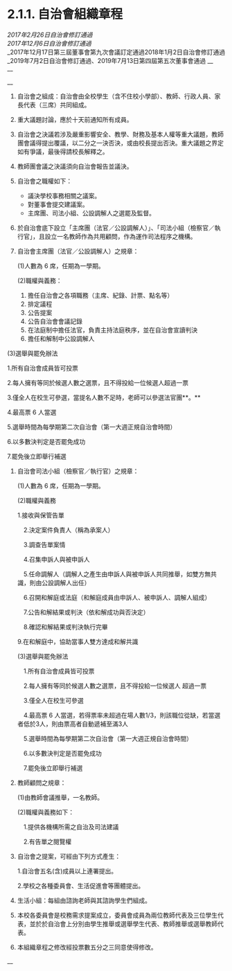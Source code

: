 # 2.1.1. 自治會組織章程

_2017年2月26日自治會修訂通過_\
_2017年12月6日自治會修訂通過_\
_2017年12月17日第三屆董事會第九次會議訂定通過2018年1月2日自治會修訂通過_2019年7月2日自治會修訂通過、2019年7月13日第四屆第五次董事會通過 __ \
__

__

1. 自治會之組成：自治會由全校學生（含不住校小學部）、教師、行政人員、家長代表（三席）共同組成。
2. 重大議題討論，應於十天前通知所有成員。
3. 自治會之決議若涉及嚴重影響安全、教學、財務及基本人權等重大議題，教師團會議得提出覆議，以二分之一決否決，或由校長提出否決。重大議題之界定如有爭議，最後得請校長解釋之。
4. 教師團會議之決議須向自治會報告並議決。
5. 自治會之職權如下：
   * 議決學校事務相關之議案。
   * 對董事會提交建議案。
   * 主席團、司法小組、公設調解人之選罷及監督。
6. 於自治會底下設立「主席團（法官／公設調解人）」、「司法小組（檢察官／執行官」，且設立一名教師作為共用顧問，作為運作司法程序之機構。
7.  自治會主席團（法官／公設調解人）之規章：

    (1)人數為 6 席，任期為一學期。

    (2)職權與義務：

    1. 擔任自治會之各項職務（主席、紀錄、計票、點名等）
    2. 排定議程
    3. 公告提案
    4. 公告自治會會議記錄
    5. 在法庭制中擔任法官，負責主持法庭秩序，並在自治會宣讀判決   &#x20;
    6. 擔任和解制中公設調解人

(3)選舉與罷免辦法

&#x20;   1.所有自治會成員皆可投票

&#x20;   2.每人擁有等同於候選人數之選票，且不得投給一位候選人超過一票

&#x20;   3.僅全人在校生可參選，當提名人數不足時，老師可以參選法官團**。**

&#x20;   4.最高票 6 人當選

&#x20;   5.選舉時間為每學期第二次自治會（第一大週正規自治會時間）

&#x20;   6.以多數決判定是否罷免成功

&#x20;   7.罷免後立即舉行補選

1.  自治會司法小組（檢察官／執行官）之規章：

    (1)人數為 6 席，任期為一學期。

    (2)職權與義務

    &#x20; 1.接收與保管告單

    　2.決定案件負責人（稱為承案人）

    　3.調查告單案情

    　4.召集申訴人與被申訴人

    　5.任命調解人（調解人之產生由申訴人與被申訴人共同推舉，如雙方無共識，則由公設調解人出任）

    　6.召開和解庭或法庭（和解庭成員由申訴人、被申訴人、調解人組成）

    　7.公告和解結果或判決（依和解成功與否決定）

    　8.確認和解結果或判決執行完畢

    &#x20;   9.在和解庭中，協助當事人雙方達成和解共識

    (3)選舉與罷免辦法

    　1.所有自治會成員皆可投票

    　2.每人擁有等同於候選人數之選票，且不得投給一位候選人 超過一票

    　3.僅全人在校生可參選

    　4.最高票 6 人當選，若得票率未超過在場人數1/3，則該職位從缺，若當選者低於3人，則由票高者自動遞補至滿3人

    　5.選舉時間為每學期第二次自治會（第一大週正規自治會時間）

    　6.以多數決判定是否罷免成功

    　7.罷免後立即舉行補選
2.  教師顧問之規章：

    (1)由教師會議推舉，一名教師。

    (2)職權與義務如下：

    　1.提供各機構所需之自治及司法建議

    　2.有告單之閱覽權
3.  自治會之提案，可經由下列方式產生：

    1.自治會五名(含)成員以上連署提出。&#x20;

    2.學校之各種委員會、生活促進會等團體提出。
4. 生活小組：每組由諮詢老師與其諮詢學生們組成。
5. 本校各委員會是校務需求提案成立，委員會成員為兩位教師代表及三位學生代表，並於於自治會上分別由學生推舉或選舉學生代表、教師推舉或選舉教師代表。
6. 本組織章程之修改經投票數五分之三同意使得修改。

__
